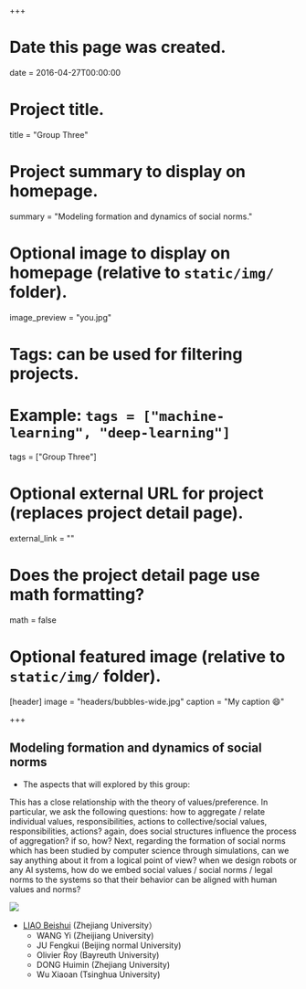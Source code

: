 +++
# Date this page was created.
date = 2016-04-27T00:00:00

# Project title.
title = "Group Three"

# Project summary to display on homepage.
summary = "Modeling formation and dynamics of social norms."

# Optional image to display on homepage (relative to `static/img/` folder).
image_preview = "you.jpg"

# Tags: can be used for filtering projects.
# Example: `tags = ["machine-learning", "deep-learning"]`
tags = ["Group Three"]

# Optional external URL for project (replaces project detail page).
external_link = ""

# Does the project detail page use math formatting?
math = false

# Optional featured image (relative to `static/img/` folder).
[header]
image = "headers/bubbles-wide.jpg"
caption = "My caption :smile:"

+++


## Modeling formation and dynamics of social norms


* The aspects that will explored by this group:


This has a close relationship  with the theory of
   values/preference. In particular, we ask the following questions:
   how to aggregate / relate individual values, responsibilities,
  actions to collective/social values, responsibilities,  actions? 
  again, does social structures influence the process of
  aggregation? if so, how?  Next, regarding the formation of  social
  norms which has been studied by computer science through
 simulations, can we say anything about it from a logical point of
  view?  when we design robots or any AI systems, how do we embed
   social values / social norms / legal norms  to the systems so that
    their behavior can be aligned with human values and norms?

![](/project/2018-09-22-group-three_files/liao.jpg)

* [LIAO Beishui](https://person.zju.edu.cn/beishui) (Zhejiang University） 
    * WANG Yi (Zheijiang University) 
    * JU Fengkui (Beijing normal University)
    * Olivier Roy (Bayreuth University)
    * DONG Huimin (Zhejiang University)
    * Wu Xiaoan (Tsinghua University)
